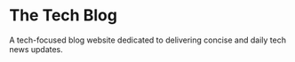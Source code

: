 # The Tech Blog

A tech-focused blog website dedicated to delivering concise and daily tech news updates.
